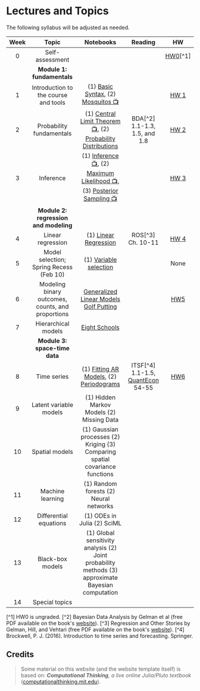 # Lectures and Topics

The following syllabus will be adjusted as needed.

| Week | Topic | Notebooks | Reading | HW |
|:----:|:-----:|:---------:|:----------:|:---:|
| 0 | Self-assessment | | | [HW0](/00_hw0/)[^1] |
| | **Module 1: fundamentals** |
| 1 | Introduction to the course and tools | (1) [Basic Syntax](/01_basic_syntax/), (2) [Mosquitos 📺](/01_mosquitos/) | | [HW 1](/01_hw1/) |
| 2 | Probability fundamentals | (1) [Central Limit Theorem 📺](/02_clt/), (2) [Probability Distributions](/02_probability/) | BDA[^2] 1.1-1.3, 1.5, and 1.8 | [HW 2](/02_hw2/) |
| 3 | Inference | (1) [Inference 📺](/03_inference/), (2) [Maximum Likelihood 📺](/03_mle/), (3) [Posterior Sampling 📺](/03_mcmc/) | | [HW 3](/03_hw3/) |
| | **Module 2: regression and modeling**| | |
| 4 | Linear regression | (1) [Linear Regression](/04_regression/) | ROS[^3] Ch. 10-11 | [HW 4](/04_hw4/) |
| 5 | Model selection; Spring Recess (Feb 10) | (1) [Variable selection](/05_model_selection/) | | None |
| 6 | Modeling binary outcomes, counts, and proportions | [Generalized Linear Models](/06_glm/) [Golf Putting](/06_golf/) | | [HW5](/06_hw5/)  |
| 7 | Hierarchical models | [Eight Schools](/07_8schools/) |  | |
| | **Module 3: space-time data**| | |
| 8 | Time series | (1) [Fitting AR Models](/08_ar/), (2) [Periodograms](/08_periodogram/) | ITSF[^4] 1.1-1.5, [QuantEcon](https://julia.quantecon.org/) 54-55 | [HW6](/08_hw6/) |
| 9 | Latent variable models | (1) Hidden Markov Models (2) Missing Data | | |
| 10 | Spatial models | (1) Gaussian processes (2) Kriging (3) Comparing spatial covariance functions | | |
| 11 | Machine learning | (1) Random forests (2) Neural networks | | |
| 12 | Differential equations | (1) ODEs in Julia (2) SciML | | |
| 13 | Black-box models | (1) Global sensitivity analysis (2) Joint probability methods (3) approximate Bayesian computation | | |
| 14 | Special topics | | | |

[^1] HW0 is ungraded.
[^2] Bayesian Data Analysis by Gelman et al (free PDF available on the book's [website](http://www.stat.columbia.edu/~gelman/book/)).
[^3] Regression and Other Stories by Gelman, Hill, and Vehtari (free PDF available on the book's [website](https://avehtari.github.io/ROS-Examples/index.html)).
[^4] Brockwell, P. J. (2016). Introduction to time series and forecasting. Springer.

## Credits

> Some material on this website (and the website template itself) is based on: _**Computational Thinking**, a live online Julia/Pluto textbook_
> ([computationalthinking.mit.edu](https://computationalthinking.mit.edu)).
